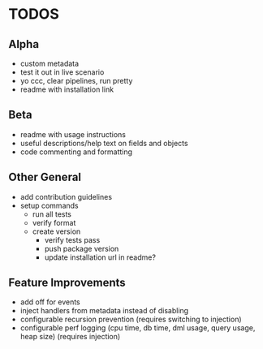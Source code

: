 # TODOS

## Alpha

- custom metadata
- test it out in live scenario
- yo ccc, clear pipelines, run pretty
- readme with installation link

## Beta

- readme with usage instructions
- useful descriptions/help text on fields and objects
- code commenting and formatting

## Other General

- add contribution guidelines
- setup commands
  - run all tests
  - verify format
  - create version
    - verify tests pass
    - push package version
    - update installation url in readme?

## Feature Improvements

- add off for events
- inject handlers from metadata instead of disabling
- configurable recursion prevention (requires switching to injection)
- configurable perf logging (cpu time, db time, dml usage, query usage, heap size) (requires injection)
